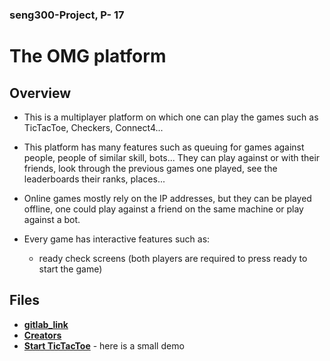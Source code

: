 ### seng300-Project, P- 17 

# The OMG platform

## Overview

- This is a multiplayer platform on which one can play the games such as TicTacToe, Checkers, Connect4...

- This platform has many features such as queuing for games against people, people of similar skill, bots... They can play against or with their friends, look through the previous games one played, see the leaderboards their ranks, places... 

- Online games mostly rely on the IP addresses, but they can be played offline, one could play against a friend on the same machine or play against a bot.  

- Every game has interactive features such as:
  -    ready check screens (both players are required to press ready to start the game) 

## Files

- [**gitlab_link**](./gitlab_link.txt) 
- [**Creators**](./team.md)
- [**Start TicTacToe**](src/org/seng/gui/HelloApplication) - here is a small demo